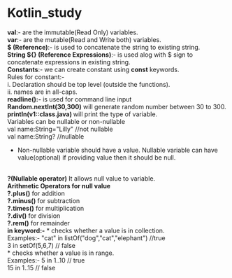 # Kotlin_study
<b>val</b>:-  are the immutable(Read Only) variables.
</br>
<b>var</b>:-  are the mutable(Read and Write both) variables.
</br>
<b>$ (Reference)</b>:-  is used to concatenate the string to existing string.
</br>
<b>String ${} (Reference Expressions)</b>:-  is used alog with $ sign to concatenate expressions in existing string.
</br>
<b>Constants</b>:-  we can create constant using <b>const</b> keywords.
</br>
Rules for constant:-
</br>
i.  Declaration should be top level (outside the functions).
</br>
ii. names are in all-caps.
</br>
<b>readline():-</b> is used for command line input
</br>
<b> Random.nextInt(30,300)</b> will generate random number between 30 to 300.
</br>
<b> println(v1::class.java) </b> will print the type of variable.
</br>
Variables can be nullable or non-nullable
</br>
val name:String="Lilly"     //not nullable
</br>
val name:String?    //nullable
</br>
* Non-nullable variable should have a value. Nullable variable can have value(optional) if providing value then it should be null.
</br>
<b> ?(Nullable operator)</b> It allows null value to variable.
</br>
<b> Arithmetic Operators for null value</b>
</br>
<b>?.plus()</b> for addition
</br>
<b>?.minus()</b> for subtraction
</br>
<b>?.times()</b> for multiplication
</br>
<b>?.div()</b>  for division
</br>
<b>?.rem()</b>   for remainder
</br>
<b>in keyword:-</b>
* checks whether a value is in collection.
</br>
Examples:-  "cat" in listOf("dog","cat","elephant")         //true
</br>
             3 in setOf(5,6,7)         // false
             
</br>
* checks whether a value is in range.
</br>
Examples:-  5 in 1..10 // true
</br>
            15 in 1..15 // false
</br>

           



 




